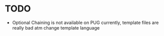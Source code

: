 # TODO

- Optional Chaining is not available on PUG currently, template files are really bad atm change template language
